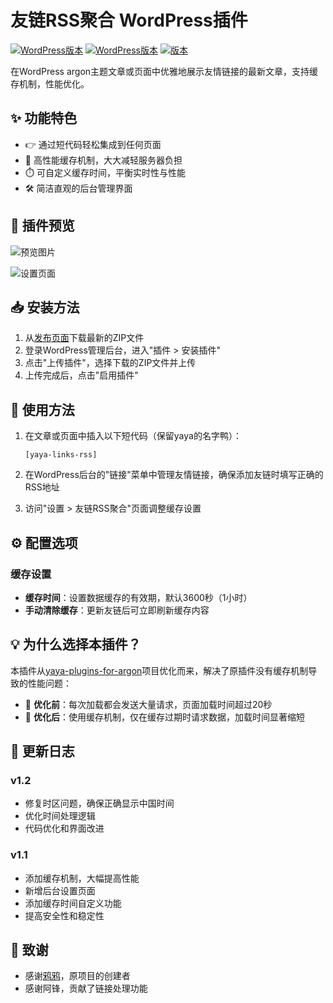 # 友链RSS聚合 WordPress插件

[![WordPress版本](https://img.shields.io/badge/WordPress-%E5%85%BC%E5%AE%B9-brightgreen)](https://wordpress.org/)
[![WordPress版本](https://img.shields.io/badge/argon-%E5%85%BC%E5%AE%B9-brightgreen)](https://wordpress.org/)
[![版本](https://img.shields.io/badge/Version-1.2-blue)](https://github.com/your-username/argon-rss-links/releases)

在WordPress argon主题文章或页面中优雅地展示友情链接的最新文章，支持缓存机制，性能优化。

## ✨ 功能特色

- 👉 通过短代码轻松集成到任何页面
- 🚀 高性能缓存机制，大大减轻服务器负担
- ⏱️ 可自定义缓存时间，平衡实时性与性能
- 🛠️ 简洁直观的后台管理界面

## 📸 插件预览

![预览图片](https://github.com/user-attachments/assets/5ff38ae3-8468-4f91-9de6-4ce825e83f1e)

![设置页面](https://github.com/user-attachments/assets/09e72217-dcac-4cc9-a370-3e1541e5e979)

## 📥 安装方法

1. 从[发布页面](https://github.com/Rao-Ruixian/argon-rss-links/releases)下载最新的ZIP文件
2. 登录WordPress管理后台，进入"插件 > 安装插件"
3. 点击"上传插件"，选择下载的ZIP文件并上传
4. 上传完成后，点击"启用插件"

## 📝 使用方法

1. 在文章或页面中插入以下短代码（保留yaya的名字鸭）：
   ```
   [yaya-links-rss]
   ```

2. 在WordPress后台的"链接"菜单中管理友情链接，确保添加友链时填写正确的RSS地址

3. 访问"设置 > 友链RSS聚合"页面调整缓存设置

## ⚙️ 配置选项

### 缓存设置
- **缓存时间**：设置数据缓存的有效期，默认3600秒（1小时）
- **手动清除缓存**：更新友链后可立即刷新缓存内容

## 💡 为什么选择本插件？

本插件从[yaya-plugins-for-argon](https://github.com/crowya/yaya-plugins-for-argon)项目优化而来，解决了原插件没有缓存机制导致的性能问题：

- 🐢 **优化前**：每次加载都会发送大量请求，页面加载时间超过20秒
- 🚀 **优化后**：使用缓存机制，仅在缓存过期时请求数据，加载时间显著缩短

## 📝 更新日志

### v1.2
- 修复时区问题，确保正确显示中国时间
- 优化时间处理逻辑
- 代码优化和界面改进

### v1.1
- 添加缓存机制，大幅提高性能
- 新增后台设置页面
- 添加缓存时间自定义功能
- 提高安全性和稳定性

## 🙏 致谢

- 感谢[鸦鸦](https://github.com/crowya)，原项目的创建者
- 感谢阿锋，贡献了链接处理功能
